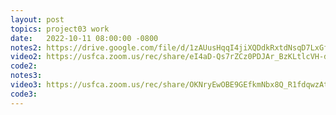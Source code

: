 ```yaml
---
layout: post
topics: project03 work
date:   2022-10-11 08:00:00 -0800
notes2: https://drive.google.com/file/d/1zAUusHqqI4jiXQDdkRxtdNsqD7LxGfNC/view?usp=sharing
video2: https://usfca.zoom.us/rec/share/eI4aD-Qs7rZCz0PDJAr_BzKLtlcVH-dtAqWBFMbjK3FiCU229VX5pKXrylLReqDh.8zbUifzSid1xcwec
code2: 
notes3: 
video3: https://usfca.zoom.us/rec/share/OKNryEwOBE9GEfkmNbx8Q_R1fdqwzAtAI2FqZmcEzMciNpsRF1EvI_BnEVXIPL8h.aDiUOZTis-7e8FLV 
code3: 
---
```

